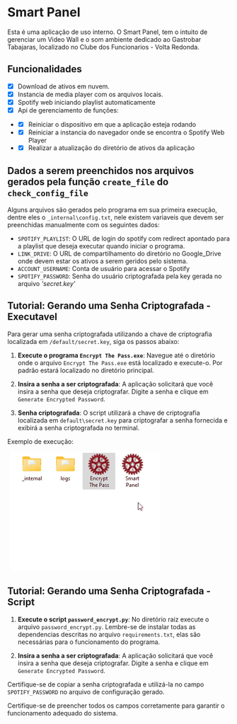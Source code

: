 # Smart Panel
Esta é uma aplicação de uso interno.
O Smart Panel, tem o intuito de gerenciar um Video Wall e o som ambiente dedicado ao Gastrobar Tabajaras, localizado no Clube dos Funcionarios - Volta Redonda.

## Funcionalidades

- [x] Download de ativos em nuvem.
- [x] Instancia de media player com os arquivos locais.
- [x] Spotify web iniciando playlist automaticamente
- [x] Api de gerenciamento de funções:
-  - [x] Reiniciar o dispositivo em que a aplicação esteja rodando
-  - [x] Reiniciar a instancia do navegador onde se encontra o Spotify Web Player
-  - [x] Realizar a atualização do diretório de ativos da aplicação

## Dados a serem preenchidos nos arquivos gerados pela função `create_file` do `check_config_file`

Alguns arquivos são gerados pelo programa em sua primeira execução, dentre eles o `_internal\config.txt`, nele existem variaveis que devem ser preenchidas manualmente com os seguintes dados:
- `SPOTIFY_PLAYLIST`: O URL de login do spotify com redirect apontado para a playlist que deseja executar quando iniciar o programa.
- `LINK_DRIVE`: O URL de compartilhamento do diretório no Google_Drive onde devem estar os ativos a serem geridos pelo sistema.
- `ACCOUNT_USERNAME`: Conta de usuário para acessar o Spotify
- `SPOTIFY_PASSWORD`: Senha do usuário criptografada pela key gerada no arquivo _'secret.key'_

## Tutorial: Gerando uma Senha Criptografada - Executavel

Para gerar uma senha criptografada utilizando a chave de criptografia localizada em `/default/secret.key`, siga os passos abaixo:

1. **Execute o programa `Encrypt The Pass.exe`**:
    Navegue até o diretório onde o arquivo `Encrypt The Pass.exe` está localizado e execute-o. Por padrão estará localizado no diretório principal.

2. **Insira a senha a ser criptografada**:
    A aplicação solicitará que você insira a senha que deseja criptografar. Digite a senha e clique em `Generate Encrypted Password`.

3. **Senha criptografada**:
    O script utilizará a chave de criptografia localizada em `default\secret.key` para criptografar a senha fornecida e exibirá a senha criptografada no terminal.

Exemplo de execução:

![Usage_Example](https://github.com/Erick-Porto/assets/blob/main/utilization_example.gif)

## Tutorial: Gerando uma Senha Criptografada - Script

1. **Execute o script `password_encrypt.py`**:
    No diretório raiz execute o arquivo `password_encrypt.py`. Lembre-se de instalar todas as dependencias descritas no arquivo `requirements.txt`, elas são necessárias para o funcionamento do programa.

2. **Insira a senha a ser criptografada**:
    A aplicação solicitará que você insira a senha que deseja criptografar. Digite a senha e clique em `Generate Encrypted Password`.

Certifique-se de copiar a senha criptografada e utilizá-la no campo `SPOTIFY_PASSWORD` no arquivo de configuração gerado.

Certifique-se de preencher todos os campos corretamente para garantir o funcionamento adequado do sistema.
